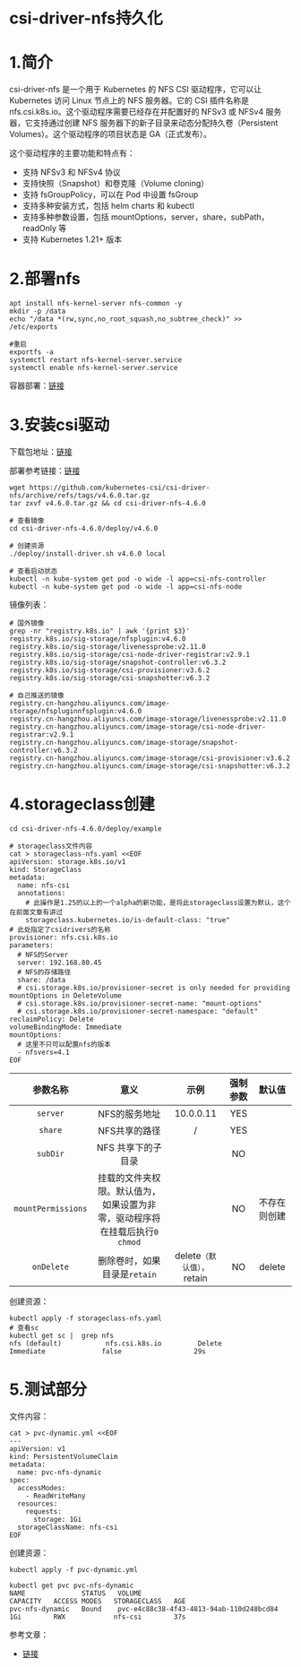 # 													csi-driver-nfs持久化

# 1.简介

csi-driver-nfs 是一个用于 Kubernetes 的 NFS CSI 驱动程序，它可以让 Kubernetes 访问 Linux 节点上的 NFS 服务器。它的 CSI 插件名称是 nfs.csi.k8s.io。这个驱动程序需要已经存在并配置好的 NFSv3 或 NFSv4 服务器，它支持通过创建 NFS 服务器下的新子目录来动态分配持久卷（Persistent Volumes）。这个驱动程序的项目状态是 GA（正式发布）。

这个驱动程序的主要功能和特点有：

- 支持 NFSv3 和 NFSv4 协议
- 支持快照（Snapshot）和卷克隆（Volume cloning）
- 支持 fsGroupPolicy，可以在 Pod 中设置 fsGroup
- 支持多种安装方式，包括 helm charts 和 kubectl
- 支持多种参数设置，包括 mountOptions，server，share，subPath，readOnly 等
- 支持 Kubernetes 1.21+ 版本

# 2.部署nfs

```shell
apt install nfs-kernel-server nfs-common -y
mkdir -p /data
echo "/data *(rw,sync,no_root_squash,no_subtree_check)" >> /etc/exports

#重启
exportfs -a
systemctl restart nfs-kernel-server.service
systemctl enable nfs-kernel-server.service
```

容器部署：[链接](https://github.com/kubernetes-csi/csi-driver-nfs/blob/master/deploy/example/nfs-provisioner/nfs-server.yaml)

# 3.安装csi驱动

下载包地址：[链接](https://github.com/kubernetes-csi/csi-driver-nfs/tags)

部署参考链接：[链接](https://github.com/kubernetes-csi/csi-driver-nfs/blob/master/docs/install-csi-driver-v4.6.0.md)

```shell
wget https://github.com/kubernetes-csi/csi-driver-nfs/archive/refs/tags/v4.6.0.tar.gz
tar zxvf v4.6.0.tar.gz && cd csi-driver-nfs-4.6.0

# 查看镜像
cd csi-driver-nfs-4.6.0/deploy/v4.6.0

# 创建资源
./deploy/install-driver.sh v4.6.0 local

# 查看启动状态
kubectl -n kube-system get pod -o wide -l app=csi-nfs-controller
kubectl -n kube-system get pod -o wide -l app=csi-nfs-node
```

镜像列表：

```shell
# 国外镜像
grep -nr "registry.k8s.io" | awk '{print $3}'
registry.k8s.io/sig-storage/nfsplugin:v4.6.0
registry.k8s.io/sig-storage/livenessprobe:v2.11.0
registry.k8s.io/sig-storage/csi-node-driver-registrar:v2.9.1
registry.k8s.io/sig-storage/snapshot-controller:v6.3.2
registry.k8s.io/sig-storage/csi-provisioner:v3.6.2
registry.k8s.io/sig-storage/csi-snapshotter:v6.3.2

# 自己推送的镜像
registry.cn-hangzhou.aliyuncs.com/image-storage/nfspluginnfsplugin:v4.6.0
registry.cn-hangzhou.aliyuncs.com/image-storage/livenessprobe:v2.11.0
registry.cn-hangzhou.aliyuncs.com/image-storage/csi-node-driver-registrar:v2.9.1
registry.cn-hangzhou.aliyuncs.com/image-storage/snapshot-controller:v6.3.2
registry.cn-hangzhou.aliyuncs.com/image-storage/csi-provisioner:v3.6.2
registry.cn-hangzhou.aliyuncs.com/image-storage/csi-snapshotter:v6.3.2
```

# 4.storageclass创建

```shell
cd csi-driver-nfs-4.6.0/deploy/example

# storageclass文件内容
cat > storageclass-nfs.yaml <<EOF
apiVersion: storage.k8s.io/v1
kind: StorageClass
metadata:
  name: nfs-csi
  annotations:
    # 此操作是1.25的以上的一个alpha的新功能，是将此storageclass设置为默认，这个在前面文章有讲过
    storageclass.kubernetes.io/is-default-class: "true"
# 此处指定了csidrivers的名称
provisioner: nfs.csi.k8s.io
parameters:
  # NFS的Server
  server: 192.168.80.45
  # NFS的存储路径
  share: /data
  # csi.storage.k8s.io/provisioner-secret is only needed for providing mountOptions in DeleteVolume
  # csi.storage.k8s.io/provisioner-secret-name: "mount-options"
  # csi.storage.k8s.io/provisioner-secret-namespace: "default"
reclaimPolicy: Delete
volumeBindingMode: Immediate
mountOptions:
  # 这里不只可以配置nfs的版本
  - nfsvers=4.1
EOF
```

|      参数名称      |                             意义                             |            示例            | 强制参数 |    默认值    |
| :----------------: | :----------------------------------------------------------: | :------------------------: | :------: | :----------: |
|      `server`      |                        NFS的服务地址                         |         10.0.0.11          |   YES    |              |
|      `share`       |                        NFS共享的路径                         |             /              |   YES    |              |
|      `subDir`      |                      NFS 共享下的子目录                      |                            |    NO    |              |
| `mountPermissions` | 挂载的文件夹权限。默认值为，如果设置为非零，驱动程序将在挂载后执行`0` `chmod` |                            |    NO    | 不存在则创建 |
|     `onDelete`     |                 删除卷时，如果目录是`retain`                 | delete`（默认值），`retain |    NO    |    delete    |

创建资源：

```shell
kubectl apply -f storageclass-nfs.yaml
# 查看sc
kubectl get sc |  grep nfs
nfs (default)           nfs.csi.k8s.io         Delete          Immediate              false                  29s
```

# 5.测试部分

文件内容：

```shell
cat > pvc-dynamic.yml <<EOF
---
apiVersion: v1
kind: PersistentVolumeClaim
metadata:
  name: pvc-nfs-dynamic
spec:
  accessModes:
    - ReadWriteMany
  resources:
    requests:
      storage: 1Gi
  storageClassName: nfs-csi
EOF
```

创建资源：

```shell
kubectl apply -f pvc-dynamic.yml

kubectl get pvc pvc-nfs-dynamic
NAME              STATUS   VOLUME                                     CAPACITY   ACCESS MODES   STORAGECLASS   AGE
pvc-nfs-dynamic   Bound    pvc-e4c88c38-4f43-4813-94ab-110d248bcd84   1Gi        RWX            nfs-csi        37s
```

参考文章：

- [链接](https://www.cnblogs.com/layzer/articles/nfs-csi-use.html)